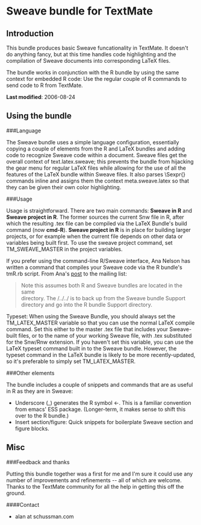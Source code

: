 Sweave bundle for TextMate
==========================

Introduction
------------

This bundle produces basic Sweave funcationality in TextMate. It doesn't do anything fancy, but at this time handles code highlighting and the compilation of Sweave documents into corresponding LaTeX files. 

The bundle works in conjunction with the R bundle by using the same context for embedded R code: Use the regular couple of R commands to send code to R from TextMate.

**Last modified**: 2006-08-24

Using the bundle
----------------

###Language

The Sweave bundle uses a simple language configuration, essentially copying a couple of elements from the R and LaTeX bundles and adding code to recognize Sweave code within a document. Sweave files get the overall context of text.latex.sweave; this prevents the bundle from hijacking the gear menu for regular LaTeX files while allowing for the use of all the features of the LaTeX bundle within Sweave files. It also parses \Sexpr{} commands inline and assigns them the context meta.sweave.latex so that they can be given their own color highlighting.

###Usage

Usage is straightforward. There are two main commands: **Sweave in R** and **Sweave project in R**. The former sources the current Snw file in R, after which the resulting .tex file can be compiled via the LaTeX Bundle's build command (now **cmd-R**). **Sweave project in R** is in place for building larger projects, or for example when the current file depends on other data or variables being built first. To use the sweave project command, set TM_SWEAVE_MASTER in the project variables. 

If you prefer using the command-line R/Sweave interface, Ana Nelson has written a command that compiles your Sweave code via the R bundle's tmR.rb script. From Ana's [post](http://comox.textdrive.com/pipermail/textmate/2006-July/011835.html) to the mailing list:

> Note this assumes both R and Sweave bundles are located in the same  
directory. The /../../ is to back up from the Sweave bundle Support  
directory and go into the R bundle Support directory.

Typeset: When using the Sweave Bundle, you should always set the TM_LATEX_MASTER variable so that you can use the normal LaTeX compile command. Set this either to the master .tex file that includes your Sweave-built files, or to the name of your working Sweave file, with .tex substituted for the Snw/Rnw extension. If you haven't set this variable, you can use the LaTeX typeset command built in to the Sweave bundle. However, the typeset command in the LaTeX bundle is likely to be more recently-updated, so it's preferable to simply set TM_LATEX_MASTER.



###Other elements

The bundle includes a couple of snippets and commands that are as useful in R as they are in Sweave:

* Underscore (_) generates the R symbol <-. This is a familiar convention from  emacs' ESS package. (Longer-term, it makes sense to shift this over to the R bundle.)
* Insert section/figure: Quick snippets for boilerplate Sweave section and figure blocks.

Misc
----

###Feedback and thanks

Putting this bundle together was a first for me and I'm sure it could use any number of improvements and refinements -- all of which are welcome. Thanks to the TextMate community for all the help in getting this off the ground.

####Contact

* alan at schussman.com

